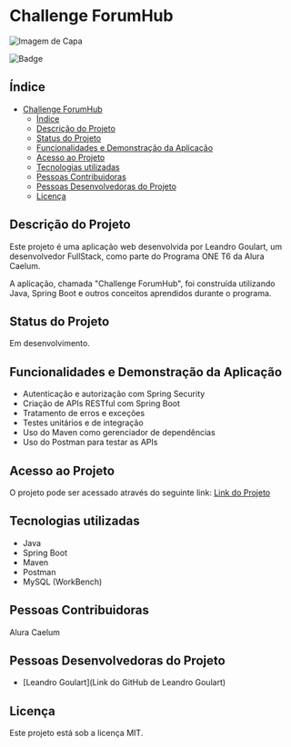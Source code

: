 # Challenge ForumHub

![Imagem de Capa](URL_DA_IMAGEM_DE_CAPA)

![Badge](URL_DO_BADGE)

## Índice

- [Challenge ForumHub](#challenge-forumhub)
  - [Índice](#índice)
  - [Descrição do Projeto](#descrição-do-projeto)
  - [Status do Projeto](#status-do-projeto)
  - [Funcionalidades e Demonstração da Aplicação](#funcionalidades-e-demonstração-da-aplicação)
  - [Acesso ao Projeto](#acesso-ao-projeto)
  - [Tecnologias utilizadas](#tecnologias-utilizadas)
  - [Pessoas Contribuidoras](#pessoas-contribuidoras)
  - [Pessoas Desenvolvedoras do Projeto](#pessoas-desenvolvedoras-do-projeto)
  - [Licença](#licença)

## Descrição do Projeto

Este projeto é uma aplicação web desenvolvida por Leandro Goulart, um desenvolvedor FullStack,
 como parte do Programa ONE T6 da Alura Caelum.
 
 
  A aplicação, chamada "Challenge ForumHub", foi construída utilizando Java, Spring Boot e outros conceitos aprendidos durante o programa.

## Status do Projeto

Em desenvolvimento.

## Funcionalidades e Demonstração da Aplicação

- Autenticação e autorização com Spring Security
- Criação de APIs RESTful com Spring Boot
- Tratamento de erros e exceções
- Testes unitários e de integração
- Uso do Maven como gerenciador de dependências
- Uso do Postman para testar as APIs

## Acesso ao Projeto

O projeto pode ser acessado através do seguinte link: [Link do Projeto](URL_DO_PROJETO)

## Tecnologias utilizadas

- Java
- Spring Boot
- Maven
- Postman
- MySQL (WorkBench)

## Pessoas Contribuidoras

Alura Caelum

## Pessoas Desenvolvedoras do Projeto

- [Leandro Goulart](Link do GitHub de Leandro Goulart)

## Licença

Este projeto está sob a licença MIT.
